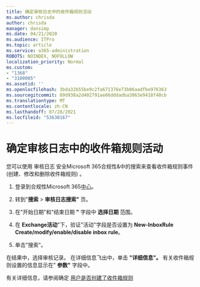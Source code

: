 ```yaml
---
title: 确定审核日志中的收件箱规则活动
ms.author: chrisda
author: chrisda
manager: dansimp
ms.date: 04/21/2020
ms.audience: ITPro
ms.topic: article
ms.service: o365-administration
ROBOTS: NOINDEX, NOFOLLOW
localization_priority: Normal
ms.custom:
- "1368"
- "3100005"
ms.assetid: ''
ms.openlocfilehash: 3bda32b55be9c2fa671376e73b06aadfbe976363
ms.sourcegitcommit: 89d938a2d402791ae66dddadba3063e9418f48cb
ms.translationtype: MT
ms.contentlocale: zh-CN
ms.lasthandoff: 07/28/2021
ms.locfileid: "53630167"
---
```

# <a name="identify-inbox-rule-activity-in-audit-logs"></a>确定审核日志中的收件箱规则活动

您可以使用 审核日志 安全Microsoft 365合规性&中的搜索来查看收件箱规则事件 (创建、修改和删除收件箱规则) 。

1. 登录到合规性Microsoft 365[中心](https://protection.office.com/)。

2. 转到"**搜索**  >  **审核日志搜索"** 页。

3. 在"开始日期"和"结束日期 **"** 字段中 **选择日期** 范围。

4. 在 **Exchange活动**"下，验证"活动"字段是否设置为 **New-InboxRule Create/modify/enable/disable inbox rule**。

5. 单击"搜索"。

在结果中，选择审核记录。 在详细信息飞出中，单击 **"详细信息"。** 有关收件箱规则设置的信息显示在" **参数"** 字段中。

有关详细信息，请参阅确定 [用户是否创建了收件箱规则](/office365/securitycompliance/auditing-troubleshooting-scenarios#determining-if-a-user-created-an-inbox-rule)
